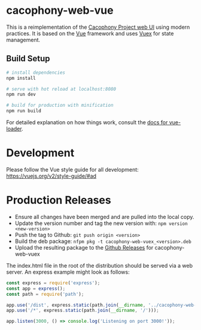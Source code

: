 # cacophony-web-vue

This is a reimplementation of the [Cacophony Project web UI](https://github.com/TheCacophonyProject/cacophony-web/) using modern practices. It is based on the [Vue](https://vuejs.org) framework and uses [Vuex](https://vuex.vuejs.org) for state management.


## Build Setup

``` bash
# install dependencies
npm install

# serve with hot reload at localhost:8080
npm run dev

# build for production with minification
npm run build
```

For detailed explanation on how things work, consult the [docs for vue-loader](http://vuejs.github.io/vue-loader).


# Development

Please follow the Vue style guide for all development:
https://vuejs.org/v2/style-guide/#ad

# Production Releases

* Ensure all changes have been merged and are pulled into the local copy.
* Update the version number and tag the new version with: `npm version <new-version>`
* Push the tag to Github: `git push origin <version>`
* Build the deb package: `nfpm pkg -t cacophony-web-vuex_<version>.deb`
* Upload the resulting package to the [Github Releases](https://github.com/TheCacophonyProject/cacophony-web-vuex/releases) for cacophony-web-vuex

The index.html file in the root of the distribution should be served
via a web server. An express example might look as follows:

```javascript
const express = require('express');
const app = express();
const path = require('path');

app.use('/dist', express.static(path.join(__dirname, '../cacophony-web-vuex/dist')));
app.use('/*', express.static(path.join(__dirname, '/')));

app.listen(3000, () => console.log('Listening on port 3000!'));
```
